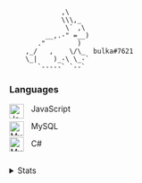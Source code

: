 ```
             ,\
             \\\,_
              \` ,\
         __,.-" =__)
       ."        )
    ,_/   ,    \/\_  bulka#7621
    \_|    )_-\ \_-`
       `-----` `--`
```

### Languages

JavaScript<img align="left" alt="JavaScript" width="26px" src="https://cdn.jsdelivr.net/gh/devicons/devicon/icons/javascript/javascript-original.svg" style="padding-right:10px;" />

MySQL<img align="left" alt="MySQL" width="26px" src="https://cdn.jsdelivr.net/gh/devicons/devicon/icons/mysql/mysql-original.svg" style="padding-right:10px;" />

C#<img align="left" alt="MySQL" width="26px" src="https://raw.githubusercontent.com/mrhazel/mrhazel/main/c-sharp-c.svg" style="padding-right:10px; position: relative; top: -3px;" />

<br />


<details>
  <summary>Stats</summary>

  <img align="left" alt="MrHazel" src="https://github-readme-stats.vercel.app/api?username=maurycybulka&show_icons=true&hide_border=false&title_color=7332a82&icon_color=7332a82&bg_color=09131B&text_color=ffffff&border_color=0c1a25" />

</details>
